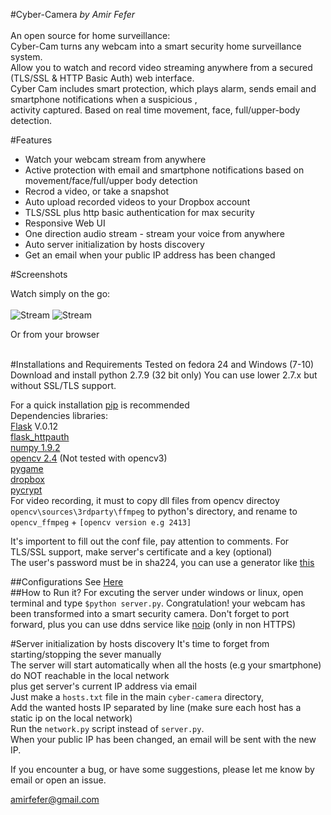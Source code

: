 #Cyber-Camera
<i>by Amir Fefer </i><br> <br>
An open source for home surveillance: <br>
Cyber-Cam turns any webcam into a smart security home surveillance system. <br>
Allow you to watch and record video streaming anywhere from a secured (TLS/SSL & HTTP Basic Auth) web interface. <br>
Cyber Cam includes smart protection, which plays alarm, sends email and smartphone notifications when a suspicious ,<br> activity captured. Based on real time movement, face, full/upper-body detection. <br>

#Features 
* Watch your webcam stream from anywhere
* Active protection with email and smartphone notifications based on movement/face/full/upper body detection
* Recrod a video, or take a snapshot
* Auto upload recorded videos to your Dropbox account
* TLS/SSL plus http basic authentication for max security
* Responsive Web UI 
* One direction audio stream - stream your voice from anywhere 
* Auto server initialization by hosts discovery
* Get an email when your public IP address has been changed

#Screenshots

Watch simply on the go: <br><br>
![Stream](https://github.com/amirfefer/Cyber-Camera/blob/master/static/screenshot_phone1.png) 
![Stream](https://github.com/amirfefer/Cyber-Camera/blob/master/static/screenshot2.png)

Or from your browser<br><br>

#Installations and Requirements
Tested on fedora 24 and Windows (7-10)  <br>
Download and install python 2.7.9 (32 bit only)
You can use lower 2.7.x  but without  SSL/TLS support.

For a quick installation [pip](https://pip.pypa.io/en/latest/installing.html) is recommended<br>
Dependencies libraries: <br>
[Flask](http://flask.pocoo.org/docs/0.12/installation/#installation) V.0.12  <br>
[flask_httpauth](https://flask-httpauth.readthedocs.org/en/latest/)<br>
[numpy 1.9.2](http://sourceforge.net/projects/numpy/files/)<br>
[opencv 2.4](https://sourceforge.net/projects/opencvlibrary/files/opencv-win/2.4.11/opencv-2.4.11.exe) (Not tested with opencv3)<br>
[pygame](http://www.pygame.org/download.shtml)<br>
[dropbox](https://www.dropbox.com/developers-v1/core/sdks/python)<br>
[pycrypt](https://pypi.python.org/pypi/pycrypto) <br>
For video recording, it must to copy dll files from opencv directoy `opencv\sources\3rdparty\ffmpeg` to python's directory, and rename
to `opencv_ffmpeg` + `[opencv version e.g 2413]` <br>

It's importent to fill out the conf file, pay attention to comments.
For TLS/SSL support, make server's certificate and a key (optional) <br>
The user's password must be in sha224, you can use a generator like [this](http://www.miniwebtool.com/sha224-hash-generator/) <br>


##Configurations
See [Here](https://github.com/amirfefer/Cyber-Camera/wiki/How-to-configure%3F) <br> 
##How to Run it?
For excuting the server under windows or linux, open terminal and type `$python server.py`.
Congratulation! your webcam has been transformed into a smart security camera.
Don't forget to  port forward, plus you can use ddns service like [noip](http://www.noip.com/free) (only in non HTTPS) <br>

#Server initialization by hosts discovery
It's time to forget from starting/stopping the sever manually <br>
The server will start  automatically when all the hosts (e.g your smartphone) do NOT reachable in the local network <br>
plus get server's current IP address via email <br>
Just make a `hosts.txt` file in the main `cyber-camera` directory, <br>
Add  the wanted hosts IP separated by line (make sure each host has a static ip on the local network) <br>
Run the `network.py` script instead of `server.py`.<br>
When your public IP has been changed, an email will be sent with the new IP. <br>

If you encounter a bug, or have some suggestions, please  let me know by email or open an issue. <br>

amirfefer@gmail.com

